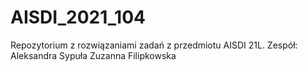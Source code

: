 # AISDI_2021_104

Repozytorium z rozwiązaniami zadań z przedmiotu AISDI 21L.
Zespół:
Aleksandra Sypuła
Zuzanna Filipkowska
